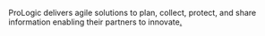 ProLogic delivers agile solutions to plan, collect, protect, and share information enabling their partners to innovate[.](#mmini191.101.31.81:443dute)